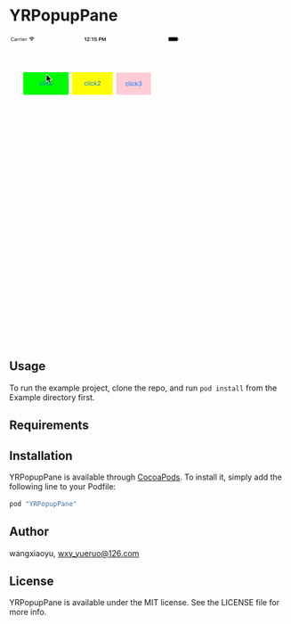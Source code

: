 # YRPopupPane


![YRPopupPane.gif](YRPopupPane.gif)
## Usage

To run the example project, clone the repo, and run `pod install` from the Example directory first.

## Requirements

## Installation

YRPopupPane is available through [CocoaPods](http://cocoapods.org). To install
it, simply add the following line to your Podfile:

```ruby
pod "YRPopupPane"
```

## Author

wangxiaoyu, wxy_yueruo@126.com

## License

YRPopupPane is available under the MIT license. See the LICENSE file for more info.
